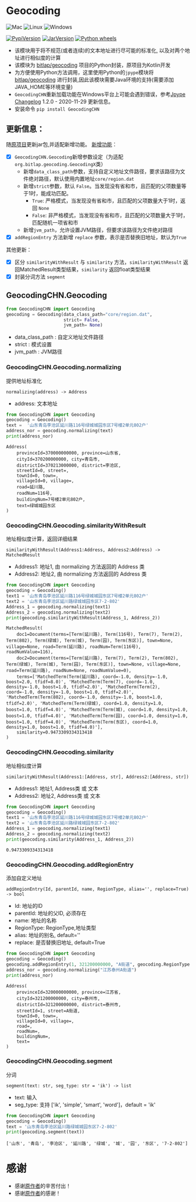 # Geocoding
![Mac](https://img.shields.io/badge/MacOS-pass-success)
![Linux](https://img.shields.io/badge/Linux-pass-success)
![Windows](https://img.shields.io/badge/Windows-bug-red)

[![PypiVersion](https://img.shields.io/badge/pypi-1.4.1-blue)](https://pypi.org/project/GeocodingCHN/) 
[![JarVersion](https://img.shields.io/badge/jar-1.3.0-blue)](https://github.com/IceMimosa/geocoding) 
[![Python wheels](https://img.shields.io/badge/wheels-%E2%9C%93-4c1.svg?longCache=true&style=flat-square&logo=python&logoColor=white)](https://github.com/casuallyName/Geocoding/releases/tag/v1.4.1)

* 该模块用于将不规范(或者连续)的文本地址进行尽可能的标准化, 以及对两个地址进行相似度的计算
* 该模块为 [bitlap/geocoding](https://github.com/bitlap/geocoding) 项目的Python封装，原项目为Kotlin开发
* 为方便使用Python方法调用，这里使用Python的`jpype`模块将 [bitlap/geocoding](https://github.com/bitlap/geocoding) 进行封装,因此该模块需要Java环境的支持(需要添加JAVA_HOME等环境变量)
* `GeocodingCHN`重新加载功能在Windows平台上可能会遇到错误，参考[Jpype Changelog](https://jpype.readthedocs.io/en/latest/CHANGELOG.html) 1.2.0 - 2020-11-29 更新信息。
* 安装命令 `pip install GeocodingCHN`

## 更新信息：
随[原项目](https://github.com/bitlap/geocoding)更新jar包,并适配新增功能。 [新增功能](https://github.com/bitlap/geocoding/releases/tag/v1.3.0)：
- [x] `GeocodingCHN.Geocoding`新增参数设定（为适配`org.bitlap.geocoding.GeocodingX`类）
  * 新增`data_class_path`参数，支持自定义地址文件路径，要求该路径为文件绝对路径，默认使用内置地址`core/region.dat`
  * 新增`strict`参数，默认 `False`。当发现没有省和市，且匹配的父项数量等于1时，能成功匹配。
    * `True`: 严格模式，当发现没有省和市，且匹配的父项数量大于1时，返回 `None`
    * `False`: 非严格模式，当发现没有省和市，且匹配的父项数量大于1时，匹配随机一项省和市
  * 新增`jvm_path`，允许设置JVM路径，但要求该路径为文件绝对路径
- [x] `addRegionEntry` 方法新增 `replace` 参数，表示是否替换旧地址，默认为`True`

其他更新：
- [x] 区分 `similarityWithResult` 与 `similarity` 方法，`similarityWithResult` 返回MatchedResult类型结果，`similarity` 返回float类型结果
- [x] 封装分词方法 `segment`

## GeocodingCHN.Geocoding
```python
from GeocodingCHN import Geocoding
geocoding = Geocoding(data_class_path="core/region.dat",
                      strict= False, 
                      jvm_path= None)
```
* data_class_path : 自定义地址文件路径
* strict : 模式设置
* jvm_path : JVM路径

### GeocodingCHN.Geocoding.normalizing
提供地址标准化

`normalizing(address) -> Address`
* address: 文本地址

```python
from GeocodingCHN import Geocoding
geocoding = Geocoding()
text =  '山东青岛李沧区延川路116号绿城城园东区7号楼2单元802户'
address_nor = geocoding.normalizing(text)
print(address_nor)
```
```
Address(
	provinceId=370000000000, province=山东省, 
	cityId=370200000000, city=青岛市, 
	districtId=370213000000, district=李沧区, 
	streetId=0, street=, 
	townId=0, town=, 
	villageId=0, village=, 
	road=延川路, 
	roadNum=116号, 
	buildingNum=7号楼2单元802户, 
	text=绿城城园东区
)
```
### GeocodingCHN.Geocoding.similarityWithResult
地址相似度计算，返回详细结果

`similarityWithResult(Address1:Address, Address2:Address) -> MatchedResult`
* Address1: 地址1, 由 normalizing 方法返回的 Address 类
* Address2: 地址2, 由 normalizing 方法返回的 Address 类
```python
from GeocodingCHN import Geocoding
geocoding = Geocoding()
text1 = '山东青岛李沧区延川路116号绿城城园东区7号楼2单元802户'
text2 = '山东青岛李沧区延川路绿城城园东区7-2-802'
Address_1 = geocoding.normalizing(text1)
Address_2 = geocoding.normalizing(text2)
print(geocoding.similarityWithResult(Address_1, Address_2))
```
```
MatchedResult(
	doc1=Document(terms=[Term(延川路), Term(116号), Term(7), Term(2), Term(802), Term(绿城), Term(城), Term(园), Term(东区)], town=None, village=None, road=Term(延川路), roadNum=Term(116号), roadNumValue=116), 
	doc2=Document(terms=[Term(延川路), Term(7), Term(2), Term(802), Term(绿城), Term(城), Term(园), Term(东区)], town=None, village=None, road=Term(延川路), roadNum=None, roadNumValue=0), 
	terms=['MatchedTerm(Term(延川路), coord=-1.0, density=-1.0, boost=2.0, tfidf=8.0)', 'MatchedTerm(Term(7), coord=-1.0, density=-1.0, boost=1.0, tfidf=2.0)', 'MatchedTerm(Term(2), coord=-1.0, density=-1.0, boost=1.0, tfidf=2.0)', 'MatchedTerm(Term(802), coord=-1.0, density=-1.0, boost=1.0, tfidf=2.0)', 'MatchedTerm(Term(绿城), coord=1.0, density=1.0, boost=1.0, tfidf=4.0)', 'MatchedTerm(Term(城), coord=1.0, density=1.0, boost=1.0, tfidf=4.0)', 'MatchedTerm(Term(园), coord=1.0, density=1.0, boost=1.0, tfidf=4.0)', 'MatchedTerm(Term(东区), coord=1.0, density=1.0, boost=1.0, tfidf=4.0)'], 
	similarity=0.9473309334313418
)
```
### GeocodingCHN.Geocoding.similarity
地址相似度计算

`similarityWithResult(Address1:[Address, str], Address2:[Address, str])`
* Address1: 地址1, Address类 或 文本
* Address2: 地址2, Address类 或 文本
```python
from GeocodingCHN import Geocoding
geocoding = Geocoding()
text1 = '山东青岛李沧区延川路116号绿城城园东区7号楼2单元802户'
text2 = '山东青岛李沧区延川路绿城城园东区7-2-802'
Address_1 = geocoding.normalizing(text1)
Address_2 = geocoding.normalizing(text2)
print(geocoding.similarity(Address_1, Address_2))
```
```
0.9473309334313418
```

### GeocodingCHN.Geocoding.addRegionEntry 
添加自定义地址

`addRegionEntry(Id, parentId, name, RegionType, alias='', replace=True) -> bool`
* Id: 地址的ID
* parentId: 地址的父ID, 必须存在
* name: 地址的名称
* RegionType: RegionType,地址类型
* alias: 地址的别名, default=''
* replace: 是否替换旧地址, default=True
```python
from GeocodingCHN import Geocoding
geocoding = Geocoding()
geocoding.addRegionEntry(1, 321200000000, "A街道", geocoding.RegionType.Street)
address_nor = geocoding.normalizing("江苏泰州A街道")
print(address_nor)
```
```
Address(
	provinceId=320000000000, province=江苏省, 
	cityId=321200000000, city=泰州市, 
	districtId=321200000000, district=泰州市, 
	streetId=1, street=A街道, 
	townId=0, town=, 
	villageId=0, village=, 
	road=, 
	roadNum=, 
	buildingNum=, 
	text=
)
```
### GeocodingCHN.Geocoding.segment
分词

`segment(text: str, seg_type: str = 'ik') -> list`
* text: 输入
* seg_type: 支持 ['ik', 'simple', 'smart', 'word']，default = 'ik'
```python
from GeocodingCHN import Geocoding
geocoding = Geocoding()
text = '山东青岛李沧区延川路绿城城园东区7-2-802'
print(geocoding.segment(text))
```
```
['山东', '青岛', '李沧区', '延川路', '绿城', '城', '园', '东区', '7-2-802']
```

# 感谢
* 感谢[原作者](https://github.com/bitlap/geocoding)的辛苦付出！
* 感谢[原作者](https://github.com/bitlap/geocoding)的感谢！

